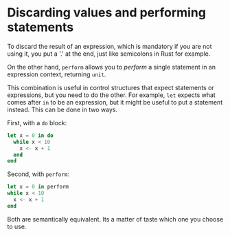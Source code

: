 # Discarding values and performing statements

To discard the result of an expression, which is mandatory if you are not using
it, you put a '.' at the end, just like semicolons in Rust for example.

On the other hand, `perform` allows you to _perform_ a single statement in an
expression context, returning `unit`.

This combination is useful in control structures that expect statements or
expressions, but you need to do the other. For example, `let` expects what
comes after `in` to be an expression, but it might be useful to put a statement
instead. This can be done in two ways.

First, with a `do` block:

```julia
let x = 0 in do
  while x < 10
    x <- x + 1
  end
end
```

Second, with `perform`:

```julia
let x = 0 in perform
while x < 10
  x <- x + 1
end
```

Both are semantically equivalent. Its a matter of taste which one you choose to
use.
